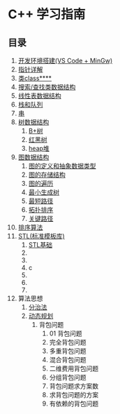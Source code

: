 # C++ 学习指南

## 目录

1. [开发环境搭建(VS Code + MinGw)](./001_environment.md)
2. [指针详解](./004_pointer.md)
3. [类class****](./005_class.md)
4. [搜索/查找类数据结构](./003_Search.md)
5. [线性表数据结构](./007_linearList.md)
6. [栈和队列](./008_StackAndQueue.md)
7. [串](./009_String.md)
8. [树数据结构](./006_tree.md)
   1. [B+树](./006_1_BplusTree.md)
   2. [红黑树](./006_2_redblacktree.md)
   3. [heap堆](./006_3_heap.md)
9.  [图数据结构](./010_Graph.md)
    1.  [图的定义和抽象数据类型](./010_1_Graph.md)
    2.  [图的存储结构](./010_2_Graph.md)
    3.  [图的遍历](./010_3_Graph.md)
    4.  [最小生成树](./010_4_Graph.md)
    5.  [最短路径](./010_5_Graph.md)
    6.  [拓扑排序](./010_6_Graph.md)
    7.  [关键路径](./010_7_Graph.md)
10. [排序算法](./011_Sort.md)
11. [STL(标准模板库)]()
    1.  [STL基础]()
    2.  []()
    3.  []()
    4.  []()c
    5.  []()
    6.  []()
    7.  []()
12. 算法思想
    1.  [分治法](https://www.cnblogs.com/xsyfl/p/6921687.html)
    2.  [动态规划](https://www.cnblogs.com/xsyfl/p/6926269.html)
        1.  背包问题
            1. 01 背包问题
            2. 完全背包问题
            3. 多重背包问题
            4. 混合背包问题
            5. 二维费用背包问题
            6. 分组背包问题
            7. 背包问题求方案数
            8. 求背包问题的方案
            9. 有依赖的背包问题
